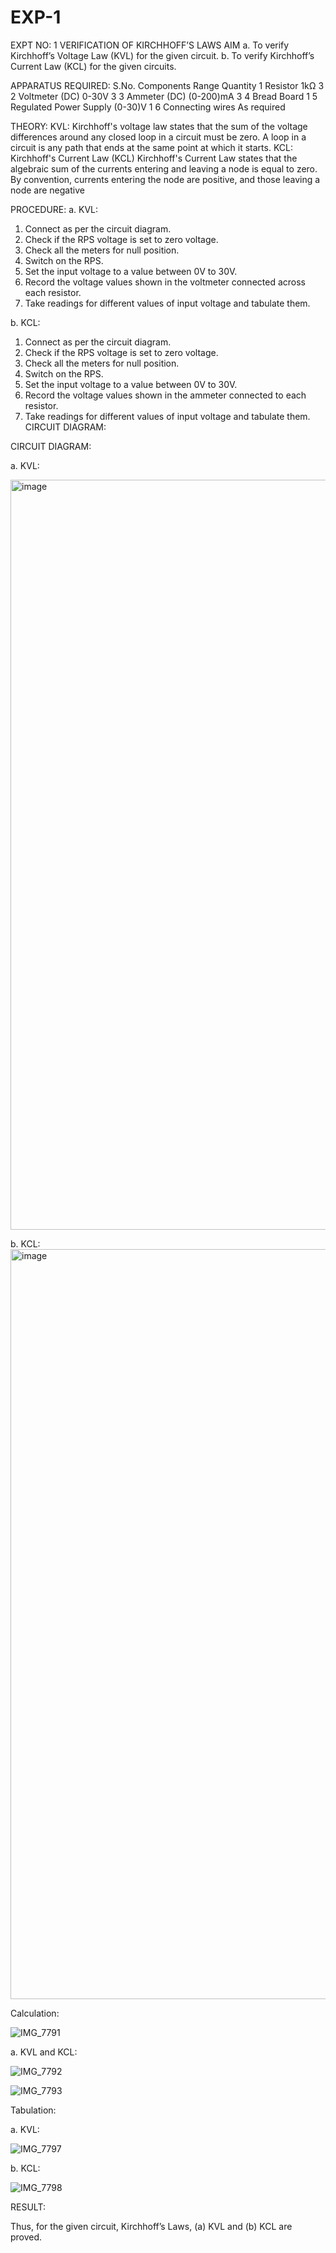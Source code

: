 # EXP-1
EXPT NO: 1	VERIFICATION OF KIRCHHOFF’S LAWS
AIM
a.   To verify Kirchhoff’s Voltage Law (KVL) for the given circuit. 
b.   To verify Kirchhoff’s Current Law (KCL) for the given circuits.

APPARATUS REQUIRED:
S.No.	Components	Range	Quantity
1	Resistor	1kΩ	3
2	Voltmeter (DC)	0-30V	3
3	Ammeter (DC)	(0-200)mA	3
4	Bread Board		1
5	Regulated Power Supply	(0-30)V	1
6	Connecting wires		As required

THEORY:
KVL: Kirchhoff's voltage law states that the sum of the voltage differences around any closed loop in a circuit must be zero. A loop in a circuit is any path that ends at the same point at which it starts.
KCL:
Kirchhoff's Current Law (KCL) Kirchhoff's Current Law states that the algebraic sum of the currents entering and leaving a node is equal to zero. By convention, currents entering the node are positive, and those leaving a node are negative


PROCEDURE:
a.   KVL:
1.   Connect as per the circuit diagram.
2.   Check if the RPS voltage is set to zero voltage.
3.   Check all the meters for null position.
4.   Switch on the RPS.
5.   Set the input voltage to a value between 0V to 30V.
6.   Record the voltage values shown in the voltmeter connected across each resistor.
7.   Take readings for different values of input voltage and tabulate them.


b.  KCL:
1.   Connect as per the circuit diagram.
2.   Check if the RPS voltage is set to zero voltage.
3.   Check all the meters for null position.
4.   Switch on the RPS.
5.   Set the input voltage to a value between 0V to 30V.
6.   Record the voltage values shown in the ammeter connected to each resistor.
7.   Take readings for different values of input voltage and tabulate them. 
CIRCUIT DIAGRAM:

CIRCUIT DIAGRAM:


a.   KVL:
 
<img width="1920" height="1200" alt="image" src="https://github.com/user-attachments/assets/51754ceb-2e81-43ec-8c1f-f59dca63e802" />



b.  KCL:
 <img width="1920" height="1200" alt="image" src="https://github.com/user-attachments/assets/576179eb-c0ac-4fb8-8c7c-159a45afcbae" />


Calculation:

![IMG_7791](https://github.com/user-attachments/assets/4cceb764-597b-4d6b-ad2b-93ada129cdbb)


a.   KVL and KCL:

![IMG_7792](https://github.com/user-attachments/assets/ae914ee1-e3ce-4a76-8418-2395f397b9cf)


![IMG_7793](https://github.com/user-attachments/assets/6f0b8ffa-4fe1-4a23-86b6-16ccfaa60549)




Tabulation:

a.   KVL:
 
![IMG_7797](https://github.com/user-attachments/assets/9d6232cd-7aa2-4c5b-b2d1-9f0715c6c3b2)


b.  KCL:


![IMG_7798](https://github.com/user-attachments/assets/e3273472-20f9-4c30-a45d-1db568c98d93)

RESULT:

Thus, for the given circuit, Kirchhoff’s Laws, (a) KVL and (b) KCL are proved.
